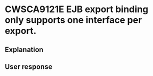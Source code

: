 # CWSCA9121E EJB export binding only supports one interface per export.

## Explanation

## User response
